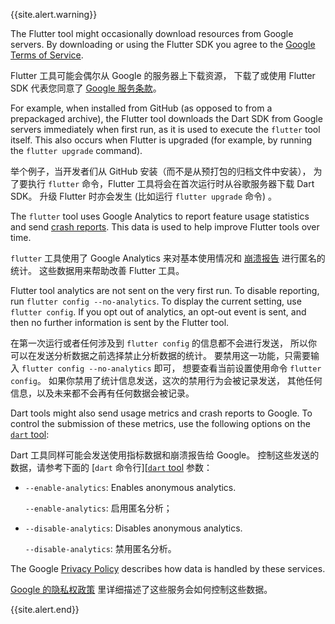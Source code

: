 {{site.alert.warning}}

  The Flutter tool might occasionally download resources
  from Google servers. By downloading or using the
  Flutter SDK you agree to the [Google Terms of Service][].

  Flutter 工具可能会偶尔从 Google 的服务器上下载资源，
  下载了或使用 Flutter SDK 代表您同意了
  [Google 服务条款][Google Terms of Service]。

  For example, when installed from GitHub
  (as opposed to from a prepackaged archive),
  the Flutter tool downloads the Dart SDK from
  Google servers immediately when first run,
  as it is used to execute the `flutter` tool itself.
  This also occurs when Flutter is upgraded
  (for example, by running the `flutter upgrade` command).

  举个例子，当开发者们从 GitHub 安装（而不是从预打包的归档文件中安装），
  为了要执行 `flutter` 命令，Flutter 工具将会在首次运行时从谷歌服务器下载 Dart SDK。
  升级 Flutter 时亦会发生 (比如运行 `flutter upgrade` 命令) 。

  The `flutter` tool uses Google Analytics
  to report feature usage statistics and send [crash reports][].
  This data is used to help improve Flutter tools over time.

  `flutter` 工具使用了 Google Analytics
  来对基本使用情况和 [崩溃报告][crash reports] 进行匿名的统计。
  这些数据用来帮助改善 Flutter 工具。

  Flutter tool analytics are not sent on the very first run.
  To disable reporting, run `flutter config --no-analytics`.
  To display the current setting, use `flutter config`.
  If you opt out of analytics, an opt-out event is sent,
  and then no further information is sent by the Flutter tool.

  在第一次运行或者任何涉及到 `flutter config` 的信息都不会进行发送，
  所以你可以在发送分析数据之前选择禁止分析数据的统计。
  要禁用这一功能，只需要输入 `flutter config --no-analytics` 即可，
  想要查看当前设置使用命令 `flutter config`。
  如果你禁用了统计信息发送，这次的禁用行为会被记录发送，
  其他任何信息，以及未来都不会再有任何数据会被记录。

  Dart tools might also send usage metrics and crash
  reports to Google.
  To control the submission of these metrics,
  use the following options on the [`dart` tool][]:

  Dart 工具同样可能会发送使用指标数据和崩溃报告给 Google。
  控制这些发送的数据，请参考下面的 [`dart` 命令行][[`dart` tool] 参数：

   * `--enable-analytics`: Enables anonymous analytics.

     `--enable-analytics`: 启用匿名分析；

   * `--disable-analytics`: Disables anonymous analytics.

     `--disable-analytics`: 禁用匿名分析。

  The Google [Privacy Policy][] describes
  how data is handled by these services.

  [Google 的隐私权政策][Privacy Policy] 里详细描述了这些服务会如何控制这些数据。

  [Google Terms of Service]: https://policies.google.com/terms
  [Privacy Policy]: https://policies.google.com/privacy
  [crash reports]: {{site.repo.flutter}}/wiki/Flutter-CLI-crash-reporting
  [`dart` tool]: {{site.dart-site}}/tools/dart-tool

{{site.alert.end}}
